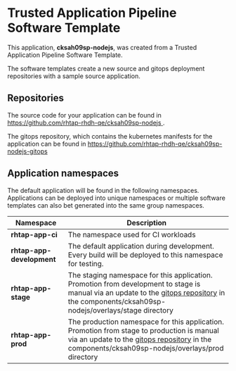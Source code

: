 # Trusted Application Pipeline Software Template

This application, **cksah09sp-nodejs**, was created from a Trusted Application Pipeline Software Template.

The software templates create a new source and gitops deployment repositories with a sample source application. 

## Repositories

The source code for your application can be found in [https://github.com/rhtap-rhdh-qe/cksah09sp-nodejs ](https://github.com/rhtap-rhdh-qe/cksah09sp-nodejs ).
 
The gitops repository, which contains the kubernetes manifests for the application can be found in 
[https://github.com/rhtap-rhdh-qe/cksah09sp-nodejs-gitops ](https://github.com/rhtap-rhdh-qe/cksah09sp-nodejs-gitops ) 

## Application namespaces 

The default application will be found in the following namespaces. Applications can be deployed into unique namespaces or multiple software templates can also bet generated into the same group namespaces.  

|  Namespace   |  Description   |  
| -------- | -------- |
| **rhtap-app-ci** | The namespace used for CI workloads |
| **rhtap-app-development** | The default application during development. Every build will be deployed to this namespace for testing. |
| **rhtap-app-stage** | The staging namespace for this application. Promotion from development to stage is manual via an update to the [gitops repository](https://github.com/rhtap-rhdh-qe/cksah09sp-nodejs-gitops ) in the components/cksah09sp-nodejs/overlays/stage directory |
| **rhtap-app-prod** | The production namespace for this application. Promotion from stage to production is manual via an update to the [gitops repository](https://github.com/rhtap-rhdh-qe/cksah09sp-nodejs-gitops ) in the components/cksah09sp-nodejs/overlays/prod directory |